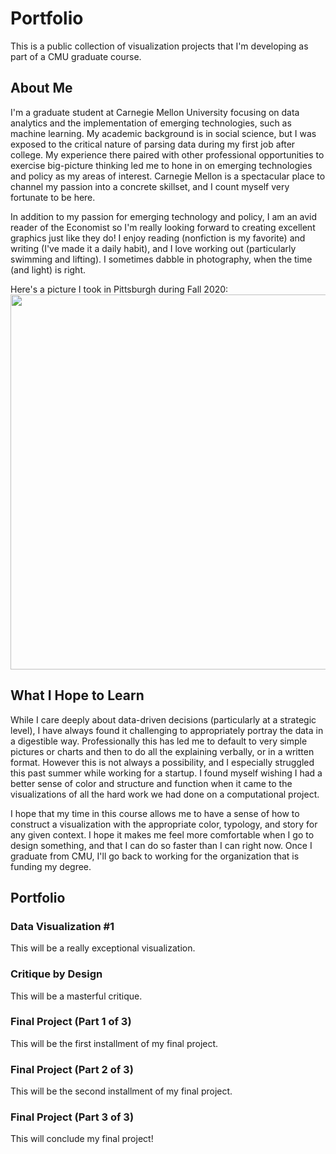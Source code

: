 # Portfolio
 This is a public collection of visualization projects that I'm developing as part of a CMU graduate course.
 
 
## About Me
I'm a graduate student at Carnegie Mellon University focusing on data analytics and the implementation of emerging technologies, such as machine learning. My academic background is in social science, but I was exposed to the critical nature of parsing data during my first job after college. My experience there paired with other professional opportunities to exercise big-picture thinking led me to hone in on emerging technologies and policy as my areas of interest. Carnegie Mellon is a spectacular place to channel my passion into a concrete skillset, and I count myself very fortunate to be here.

In addition to my passion for emerging technology and policy, I am an avid reader of the Economist so I'm really looking forward to creating excellent graphics just like they do! I enjoy reading (nonfiction is my favorite) and writing (I've made it a daily habit), and I love working out (particularly swimming and lifting). I sometimes dabble in photography, when the time (and light) is right.

Here's a picture I took in Pittsburgh during Fall 2020:
<img src="https://github.com/krmaffey/Portfolio/blob/main/IMG_1423.jpeg" width=600 align=center>
<!-- ![A picture I took in Pittsburgh, Fall 2020](IMG_1423.jpeg)
<!-- This was all added as part of setting up my online portfolio on Sep 7 -->


## What I Hope to Learn
While I care deeply about data-driven decisions (particularly at a strategic level), I have always found it challenging to appropriately portray the data in a digestible way. Professionally this has led me to default to very simple pictures or charts and then to do all the explaining verbally, or in a written format. However this is not always a possibility, and I especially struggled this past summer while working for a startup. I found myself wishing I had a better sense of color and structure and function when it came to the visualizations of all the hard work we had done on a computational project.

I hope that my time in this course allows me to have a sense of how to construct a visualization with the appropriate color, typology, and story for any given context. I hope it makes me feel more comfortable when I go to design something, and that I can do so faster than I can right now. Once I graduate from CMU, I'll go back to working for the organization that is funding my degree.


## Portfolio

### Data Visualization #1
This will be a really exceptional visualization.

### Critique by Design
This will be a masterful critique.

### Final Project (Part 1 of 3)
This will be the first installment of my final project.

### Final Project (Part 2 of 3)
This will be the second installment of my final project.

### Final Project (Part 3 of 3)
This will conclude my final project!

<!-- On Sep 7 I laid out the headers for assignments in this section. -->
